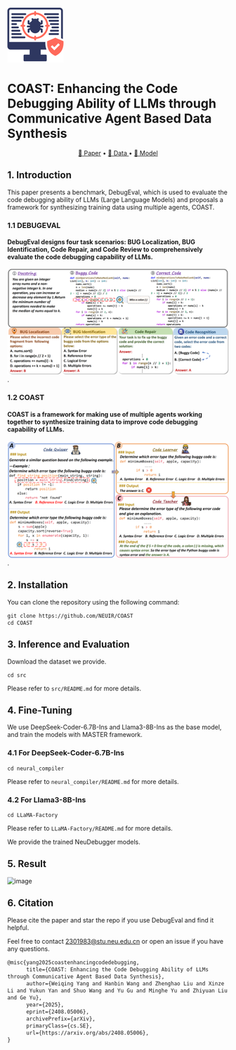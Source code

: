 ![image](https://github.com/NEUIR/COAST/blob/main/Figure/14291508.png) 
# COAST: Enhancing the Code Debugging Ability of LLMs through Communicative Agent Based Data Synthesis

<p align="center">
    <a href="https://arxiv.org/pdf/2408.05006">📜 Paper</a> •
    <a href="https://huggingface.co/datasets/yangweiqing/DebugEval">🤗 Data </a> •
    <a href="https://huggingface.co/yangweiqing">🤖 Model </a>
</p>

## 1. Introduction
This paper presents a benchmark, DebugEval, which is used to evaluate the code debugging ability of LLMs (Large Language Models) and proposals a framework for synthesizing training data using multiple agents, COAST.

### 1.1 DEBUGEVAL
#### DebugEval designs four task scenarios: BUG Localization, BUG Identification, Code Repair, and Code Review to comprehensively evaluate the code debugging capability of LLMs.

![image](https://github.com/NEUIR/COAST/blob/main/Figure/benchmark_00.png).
### 1.2 COAST
#### COAST is a framework for making use of multiple agents working together to synthesize training data to improve code debugging capability of LLMs.

![image](https://github.com/NEUIR/COAST/blob/main/Figure/COAST_00.png).
## 2. Installation
You can clone the repository using the following command:

```
git clone https://github.com/NEUIR/COAST
cd COAST
```

## 3. Inference and Evaluation
Download the dataset we provide.

```
cd src
```
Please refer to `src/README.md` for more details.
## 4. Fine-Tuning
We use DeepSeek-Coder-6.7B-Ins and Llama3-8B-Ins as the base model, and train the models with MASTER framework.

### 4.1 For DeepSeek-Coder-6.7B-Ins
```
cd neural_compiler
```
Please refer to `neural_compiler/README.md` for more details.
### 4.2 For Llama3-8B-Ins
```
cd LLaMA-Factory
```
Please refer to `LLaMA-Factory/README.md` for more details.

We provide the trained NeuDebugger models.

## 5. Result

![image](https://github.com/NEUIR/DebugEval/blob/main/Figure/performance_00.png)
## 6. Citation
Please cite the paper and star the repo if you use DebugEval and find it helpful.

Feel free to contact 2301983@stu.neu.edu.cn or open an issue if you have any questions.
```
@misc{yang2025coastenhancingcodedebugging,
      title={COAST: Enhancing the Code Debugging Ability of LLMs through Communicative Agent Based Data Synthesis}, 
      author={Weiqing Yang and Hanbin Wang and Zhenghao Liu and Xinze Li and Yukun Yan and Shuo Wang and Yu Gu and Minghe Yu and Zhiyuan Liu and Ge Yu},
      year={2025},
      eprint={2408.05006},
      archivePrefix={arXiv},
      primaryClass={cs.SE},
      url={https://arxiv.org/abs/2408.05006}, 
}
```
